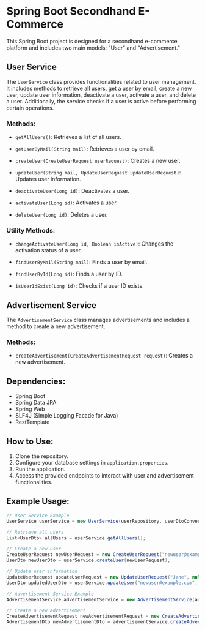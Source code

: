 # Spring Boot Secondhand E-Commerce

This Spring Boot project is designed for a secondhand e-commerce platform and includes two main models: "User" and "Advertisement."

## User Service

The `UserService` class provides functionalities related to user management. It includes methods to retrieve all users, get a user by email, create a new user, update user information, deactivate a user, activate a user, and delete a user. Additionally, the service checks if a user is active before performing certain operations.

### Methods:

- `getAllUsers()`: Retrieves a list of all users.

- `getUserByMail(String mail)`: Retrieves a user by email.

- `createUser(CreateUserRequest userRequest)`: Creates a new user.

- `updateUser(String mail, UpdateUserRequest updateUserRequest)`: Updates user information.

- `deactivateUser(Long id)`: Deactivates a user.

- `activateUser(Long id)`: Activates a user.

- `deleteUser(Long id)`: Deletes a user.

### Utility Methods:

- `changeActivateUser(Long id, Boolean isActive)`: Changes the activation status of a user.

- `findUserByMail(String mail)`: Finds a user by email.

- `findUserById(Long id)`: Finds a user by ID.

- `isUserIdExist(Long id)`: Checks if a user ID exists.

## Advertisement Service

The `AdvertisementService` class manages advertisements and includes a method to create a new advertisement.

### Methods:

- `createAdvertisement(CreateAdvertisementRequest request)`: Creates a new advertisement.

## Dependencies:

- Spring Boot
- Spring Data JPA
- Spring Web
- SLF4J (Simple Logging Facade for Java)
- RestTemplate

## How to Use:

1. Clone the repository.
2. Configure your database settings in `application.properties`.
3. Run the application.
4. Access the provided endpoints to interact with user and advertisement functionalities.

## Example Usage:

```java
// User Service Example
UserService userService = new UserService(userRepository, userDtoConverter);

// Retrieve all users
List<UserDto> allUsers = userService.getAllUsers();

// Create a new user
CreateUserRequest newUserRequest = new CreateUserRequest("newuser@example.com", "John", null, "Doe");
UserDto newUserDto = userService.createUser(newUserRequest);

// Update user information
UpdateUserRequest updateUserRequest = new UpdateUserRequest("Jane", null, "Doe");
UserDto updatedUserDto = userService.updateUser("newuser@example.com", updateUserRequest);

// Advertisement Service Example
AdvertisementService advertisementService = new AdvertisementService(advertisementRepository, restTemplate);

// Create a new advertisement
CreateAdvertisementRequest newAdvertisementRequest = new CreateAdvertisementRequest("Title", "Description", 100.0, 1L, "Fashion");
AdvertisementDto newAdvertisementDto = advertisementService.createAdvertisement(newAdvertisementRequest);
